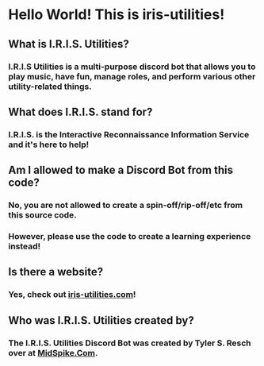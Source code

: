 # Hello World! This is iris-utilities!

## What is I.R.I.S. Utilities?
### I.R.I.S Utilities is a multi-purpose discord bot that allows you to play music, have fun, manage roles, and perform various other utility-related things.

## What does I.R.I.S. stand for?
### I.R.I.S. is the Interactive Reconnaissance Information Service and it's here to help!

## Am I allowed to make a Discord Bot from this code?
### No, you are not allowed to create a spin-off/rip-off/etc from this source code.
### However, please use the code to create a learning experience instead!

## Is there a website?
### Yes, check out [iris-utilities.com](https://iris-utilities.com/)!

## Who was I.R.I.S. Utilities created by?
### The I.R.I.S. Utilities Discord Bot was created by Tyler S. Resch over at [MidSpike.Com](https://midspike.com/).
